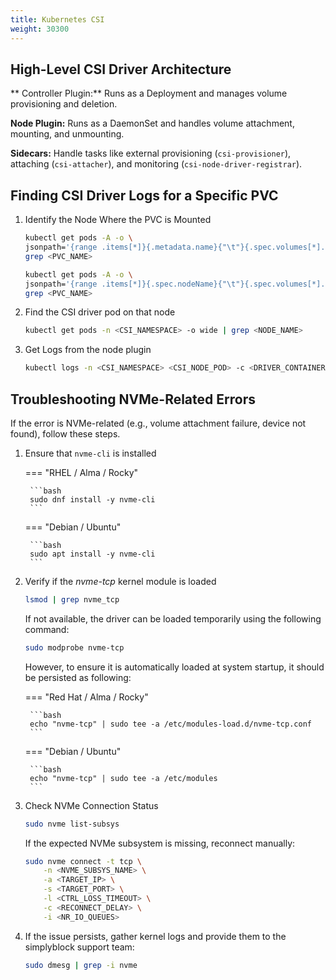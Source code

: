 ```yaml
---
title: Kubernetes CSI
weight: 30300
---
```


## High-Level CSI Driver Architecture

** Controller Plugin:** Runs as a Deployment and manages volume provisioning and deletion.

**Node Plugin:** Runs as a DaemonSet and handles volume attachment, mounting, and unmounting.

**Sidecars:** Handle tasks like external provisioning (`csi-provisioner`), attaching (`csi-attacher`), and monitoring
(`csi-node-driver-registrar`).

## Finding CSI Driver Logs for a Specific PVC

1. Identify the Node Where the PVC is Mounted
   ```bash title="Get the pod name using the persistent volume claim"
   kubectl get pods -A -o \
   jsonpath='{range .items[*]}{.metadata.name}{"\t"}{.spec.volumes[*].persistentVolumeClaim.claimName}{"\n"}{end}' | \
   grep <PVC_NAME>
   ```
   ```bash title="Find the node the pod is bound to"
   kubectl get pods -A -o \
   jsonpath='{range .items[*]}{.spec.nodeName}{"\t"}{.spec.volumes[*].persistentVolumeClaim.claimName}{"\n"}{end}' | \
   grep <PVC_NAME>
   ```
2. Find the CSI driver pod on that node
   ```bash title="Find the CSI driver pod"
   kubectl get pods -n <CSI_NAMESPACE> -o wide | grep <NODE_NAME>
   ```
3. Get Logs from the node plugin
   ```bash title="Get the CSI driver pod logs"
   kubectl logs -n <CSI_NAMESPACE> <CSI_NODE_POD> -c <DRIVER_CONTAINER>
   ```
   
## Troubleshooting NVMe-Related Errors

If the error is NVMe-related (e.g., volume attachment failure, device not found), follow these steps.

1. Ensure that `nvme-cli` is installed

    === "RHEL / Alma / Rocky"
    
        ```bash
        sudo dnf install -y nvme-cli
        ```
    
    === "Debian / Ubuntu"
    
        ```bash
        sudo apt install -y nvme-cli
        ```

2. Verify if the _nvme-tcp_ kernel module is loaded
   ```bash title="Check NVMe/TCP kernel module is loaded"
   lsmod | grep nvme_tcp
   ```

    If not available, the driver can be loaded temporarily using the following command:

    ```bash title="Load NVMe/TCP kernel module"
    sudo modprobe nvme-tcp
    ```

    However, to ensure it is automatically loaded at system startup, it should be persisted as following:

    === "Red Hat / Alma / Rocky"
    
        ```bash
        echo "nvme-tcp" | sudo tee -a /etc/modules-load.d/nvme-tcp.conf
        ```
    
    === "Debian / Ubuntu"
    
        ```bash
        echo "nvme-tcp" | sudo tee -a /etc/modules
        ```

3. Check NVMe Connection Status
   ```bash title="Check NVMe-oF connection"
   sudo nvme list-subsys
   ```
   
    If the expected NVMe subsystem is missing, reconnect manually:

    ```bash title="Manually reconnect the NVMe-oF device"
    sudo nvme connect -t tcp \
        -n <NVME_SUBSYS_NAME> \
        -a <TARGET_IP> \
        -s <TARGET_PORT> \
        -l <CTRL_LOSS_TIMEOUT> \
        -c <RECONNECT_DELAY> \
        -i <NR_IO_QUEUES>
    ```

4. If the issue persists, gather kernel logs and provide them to the simplyblock support team:
   ```bash title="Collect logs for support"
   sudo dmesg | grep -i nvme
   ```
